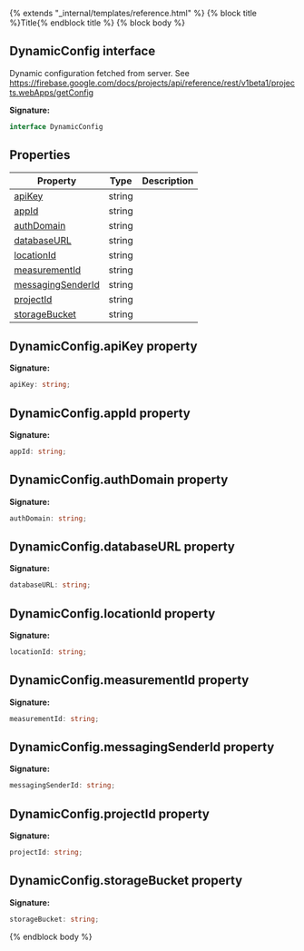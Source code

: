 {% extends "_internal/templates/reference.html" %}
{% block title %}Title{% endblock title %}
{% block body %}

## DynamicConfig interface

Dynamic configuration fetched from server. See https://firebase.google.com/docs/projects/api/reference/rest/v1beta1/projects.webApps/getConfig

<b>Signature:</b>

```typescript
interface DynamicConfig 
```

## Properties

|  Property | Type | Description |
|  --- | --- | --- |
|  [apiKey](./analytics-types.dynamicconfig.md#dynamicconfigapikey_property) | string |  |
|  [appId](./analytics-types.dynamicconfig.md#dynamicconfigappid_property) | string |  |
|  [authDomain](./analytics-types.dynamicconfig.md#dynamicconfigauthdomain_property) | string |  |
|  [databaseURL](./analytics-types.dynamicconfig.md#dynamicconfigdatabaseurl_property) | string |  |
|  [locationId](./analytics-types.dynamicconfig.md#dynamicconfiglocationid_property) | string |  |
|  [measurementId](./analytics-types.dynamicconfig.md#dynamicconfigmeasurementid_property) | string |  |
|  [messagingSenderId](./analytics-types.dynamicconfig.md#dynamicconfigmessagingsenderid_property) | string |  |
|  [projectId](./analytics-types.dynamicconfig.md#dynamicconfigprojectid_property) | string |  |
|  [storageBucket](./analytics-types.dynamicconfig.md#dynamicconfigstoragebucket_property) | string |  |

## DynamicConfig.apiKey property

<b>Signature:</b>

```typescript
apiKey: string;
```

## DynamicConfig.appId property

<b>Signature:</b>

```typescript
appId: string;
```

## DynamicConfig.authDomain property

<b>Signature:</b>

```typescript
authDomain: string;
```

## DynamicConfig.databaseURL property

<b>Signature:</b>

```typescript
databaseURL: string;
```

## DynamicConfig.locationId property

<b>Signature:</b>

```typescript
locationId: string;
```

## DynamicConfig.measurementId property

<b>Signature:</b>

```typescript
measurementId: string;
```

## DynamicConfig.messagingSenderId property

<b>Signature:</b>

```typescript
messagingSenderId: string;
```

## DynamicConfig.projectId property

<b>Signature:</b>

```typescript
projectId: string;
```

## DynamicConfig.storageBucket property

<b>Signature:</b>

```typescript
storageBucket: string;
```
{% endblock body %}

